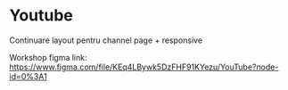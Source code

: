 # Youtube

Continuare layout pentru channel page + responsive

Workshop figma link: https://www.figma.com/file/KEq4LBywk5DzFHF91KYezu/YouTube?node-id=0%3A1
